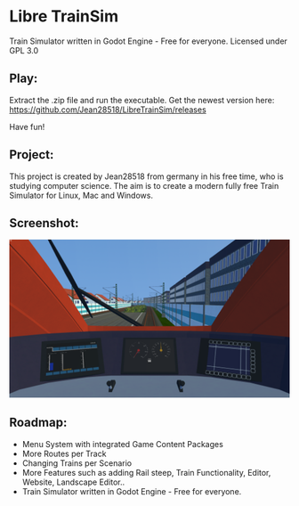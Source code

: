 # Libre TrainSim
Train Simulator written in Godot Engine - Free for everyone. Licensed under GPL 3.0

## Play:
Extract the .zip file and run the executable.
Get the newest version here: https://github.com/Jean28518/LibreTrainSim/releases

Have fun!

## Project:
This project is created by Jean28518 from germany in his free time, who is studying computer science. The aim is to create a modern fully free Train Simulator for Linux, Mac and Windows.

## Screenshot:
![Screenshot](screenshot.png)

## Roadmap:
- Menu System with integrated Game Content Packages
- More Routes per Track
- Changing Trains per Scenario
- More Features such as adding Rail steep, Train Functionality, Editor, Website, Landscape Editor..
- Train Simulator written in Godot Engine - Free for everyone.
